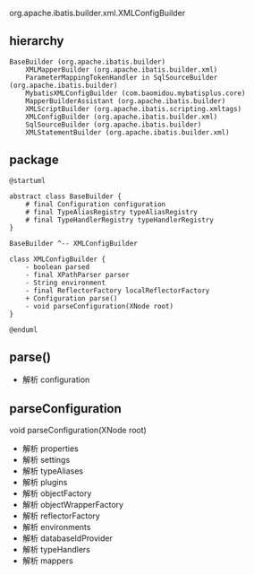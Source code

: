 org.apache.ibatis.builder.xml.XMLConfigBuilder

## hierarchy
```
BaseBuilder (org.apache.ibatis.builder)
    XMLMapperBuilder (org.apache.ibatis.builder.xml)
    ParameterMappingTokenHandler in SqlSourceBuilder (org.apache.ibatis.builder)
    MybatisXMLConfigBuilder (com.baomidou.mybatisplus.core)
    MapperBuilderAssistant (org.apache.ibatis.builder)
    XMLScriptBuilder (org.apache.ibatis.scripting.xmltags)
    XMLConfigBuilder (org.apache.ibatis.builder.xml)
    SqlSourceBuilder (org.apache.ibatis.builder)
    XMLStatementBuilder (org.apache.ibatis.builder.xml)
```

## package
```plantuml
@startuml

abstract class BaseBuilder {
    # final Configuration configuration
    # final TypeAliasRegistry typeAliasRegistry
    # final TypeHandlerRegistry typeHandlerRegistry
}

BaseBuilder ^-- XMLConfigBuilder

class XMLConfigBuilder {
    - boolean parsed
    - final XPathParser parser
    - String environment
    - final ReflectorFactory localReflectorFactory
    + Configuration parse()
    - void parseConfiguration(XNode root)
}

@enduml
```
## parse()
* 解析 configuration

## parseConfiguration
void parseConfiguration(XNode root)
* 解析 properties
* 解析 settings
* 解析 typeAliases
* 解析 plugins
* 解析 objectFactory
* 解析 objectWrapperFactory
* 解析 reflectorFactory
* 解析 environments
* 解析 databaseIdProvider
* 解析 typeHandlers
* 解析 mappers
